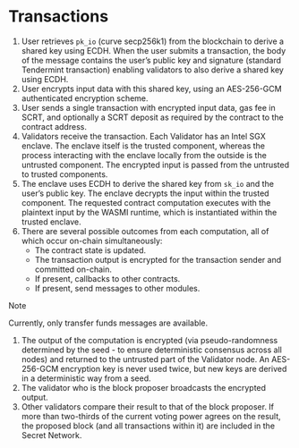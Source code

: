 # Transactions



1. User retrieves `pk_io` (curve secp256k1) from the blockchain to derive a shared key using ECDH. When the user submits a transaction, the body of the message contains the user’s public key and signature (standard Tendermint transaction) enabling validators to also derive a shared key using ECDH.
2. User encrypts input data with this shared key, using an AES-256-GCM authenticated encryption scheme.
3. User sends a single transaction with encrypted input data, gas fee in SCRT, and optionally a SCRT deposit as required by the contract to the contract address.
4. Validators receive the transaction. Each Validator has an Intel SGX enclave. The enclave itself is the trusted component, whereas the process interacting with the enclave locally from the outside is the untrusted component. The encrypted input is passed from the untrusted to trusted components.
5. The enclave uses ECDH to derive the shared key from `sk_io` and the user’s public key. The enclave decrypts the input within the trusted component. The requested contract computation executes with the plaintext input by the WASMI runtime, which is instantiated within the trusted enclave.
6. There are several possible outcomes from each computation, all of which occur on-chain simultaneously:
   * The contract state is updated.
   * The transaction output is encrypted for the transaction sender and committed on-chain.
   * If present, callbacks to other contracts.
   * If present, send messages to other modules.

Note

Currently, only transfer funds messages are available.

1. The output of the computation is encrypted (via pseudo-randomness determined by the seed - to ensure deterministic consensus across all nodes) and returned to the untrusted part of the Validator node. An AES-256-GCM encryption key is never used twice, but new keys are derived in a deterministic way from a seed.
2. The validator who is the block proposer broadcasts the encrypted output.
3. Other validators compare their result to that of the block proposer. If more than two-thirds of the current voting power agrees on the result, the proposed block (and all transactions within it) are included in the Secret Network.
